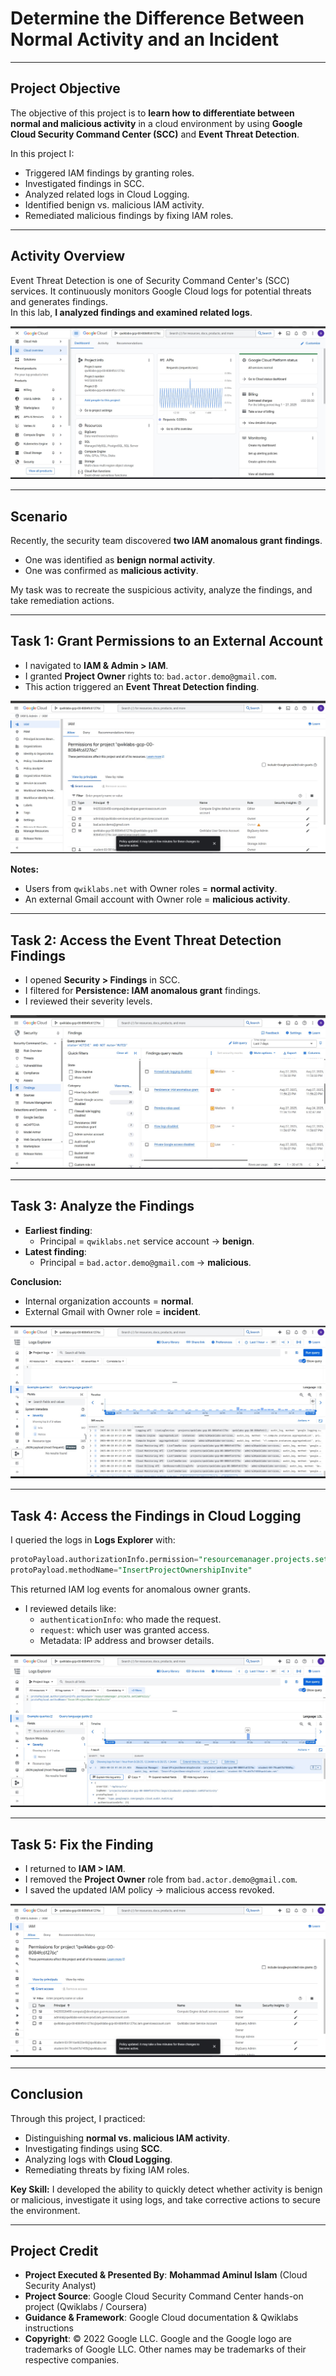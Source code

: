 # Determine the Difference Between Normal Activity and an Incident

---

## Project Objective
The objective of this project is to **learn how to differentiate between normal and malicious activity** in a cloud environment by using **Google Cloud Security Command Center (SCC)** and **Event Threat Detection**.  

In this project I:  
- Triggered IAM findings by granting roles.  
- Investigated findings in SCC.  
- Analyzed related logs in Cloud Logging.  
- Identified benign vs. malicious IAM activity.  
- Remediated malicious findings by fixing IAM roles.  

---

## Activity Overview
Event Threat Detection is one of Security Command Center's (SCC) services. It continuously monitors Google Cloud logs for potential threats and generates findings.  
In this lab, **I analyzed findings and examined related logs**.  

![Cloud Overview](https://github.com/aminbiography/Google-Cloud-Cybersecurity-Professional-Certificate/blob/main/bar-graph-chart-image/Determine%20the%20difference%20between%20normal%20activity%20and%20an%20incident-01.jpg)

---

## Scenario
Recently, the security team discovered **two IAM anomalous grant findings**.  
- One was identified as **benign normal activity**.  
- One was confirmed as **malicious activity**.  

My task was to recreate the suspicious activity, analyze the findings, and take remediation actions.  

---

## Task 1: Grant Permissions to an External Account
- I navigated to **IAM & Admin > IAM**.  
- I granted **Project Owner** rights to: `bad.actor.demo@gmail.com`.  
- This action triggered an **Event Threat Detection finding**.  

![IAM Permissions with external user](https://github.com/aminbiography/Google-Cloud-Cybersecurity-Professional-Certificate/blob/main/bar-graph-chart-image/Determine%20the%20difference%20between%20normal%20activity%20and%20an%20incident-02.jpg)

**Notes:**  
- Users from `qwiklabs.net` with Owner roles = **normal activity**.  
- An external Gmail account with Owner role = **malicious activity**.  

---

## Task 2: Access the Event Threat Detection Findings
- I opened **Security > Findings** in SCC.  
- I filtered for **Persistence: IAM anomalous grant** findings.  
- I reviewed their severity levels.  

![SCC Findings](https://github.com/aminbiography/Google-Cloud-Cybersecurity-Professional-Certificate/blob/main/bar-graph-chart-image/Determine%20the%20difference%20between%20normal%20activity%20and%20an%20incident-03.jpg)

---

## Task 3: Analyze the Findings
- **Earliest finding**:  
  - Principal = `qwiklabs.net` service account → **benign**.  
- **Latest finding**:  
  - Principal = `bad.actor.demo@gmail.com` → **malicious**.  

**Conclusion:**  
- Internal organization accounts = **normal**.  
- External Gmail with Owner role = **incident**.

![Logs Explorer general view](https://github.com/aminbiography/Google-Cloud-Cybersecurity-Professional-Certificate/blob/main/bar-graph-chart-image/Determine%20the%20difference%20between%20normal%20activity%20and%20an%20incident-04.jpg)   

---

## Task 4: Access the Findings in Cloud Logging
I queried the logs in **Logs Explorer** with:  

```sql
protoPayload.authorizationInfo.permission="resourcemanager.projects.setIamPolicy"
protoPayload.methodName="InsertProjectOwnershipInvite"
```

This returned IAM log events for anomalous owner grants.  

- I reviewed details like:  
  - `authenticationInfo`: who made the request.  
  - `request`: which user was granted access.  
  - Metadata: IP address and browser details.  

![Logs Explorer anomalous request](https://github.com/aminbiography/Google-Cloud-Cybersecurity-Professional-Certificate/blob/main/bar-graph-chart-image/Determine%20the%20difference%20between%20normal%20activity%20and%20an%20incident-05.jpg)  

---

## Task 5: Fix the Finding
- I returned to **IAM > IAM**.  
- I removed the **Project Owner** role from `bad.actor.demo@gmail.com`.  
- I saved the updated IAM policy → malicious access revoked.  

![Remove malicious principal](https://github.com/aminbiography/Google-Cloud-Cybersecurity-Professional-Certificate/blob/main/bar-graph-chart-image/Determine%20the%20difference%20between%20normal%20activity%20and%20an%20incident-06.jpg)

---

## Conclusion
Through this project, I practiced:  
- Distinguishing **normal vs. malicious IAM activity**.  
- Investigating findings using **SCC**.  
- Analyzing logs with **Cloud Logging**.  
- Remediating threats by fixing IAM roles.  

**Key Skill:** I developed the ability to quickly detect whether activity is benign or malicious, investigate it using logs, and take corrective actions to secure the environment.  

---

## Project Credit  
- **Project Executed & Presented By**: **Mohammad Aminul Islam** (Cloud Security Analyst)  
- **Project Source**: Google Cloud Security Command Center hands-on project (Qwiklabs / Coursera)  
- **Guidance & Framework**: Google Cloud documentation & Qwiklabs instructions  
- **Copyright**: © 2022 Google LLC. Google and the Google logo are trademarks of Google LLC. Other names may be trademarks of their respective companies.  

